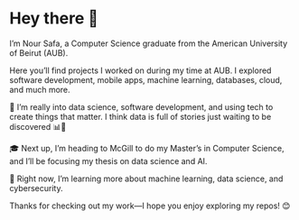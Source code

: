 # **Hey there 👋**

I’m Nour Safa, a Computer Science graduate from the American University of Beirut (AUB).

Here you’ll find projects I worked on during my time at AUB. I explored software development, mobile apps, machine learning, databases, cloud, and much more.

👀 I’m really into data science, software development, and using tech to create things that matter. I think data is full of stories just waiting to be discovered 📊📖

🎓 Next up, I’m heading to McGill to do my Master’s in Computer Science, and I’ll be focusing my thesis on data science and AI.

🌱 Right now, I’m learning more about machine learning, data science, and cybersecurity.

Thanks for checking out my work—I hope you enjoy exploring my repos! 😊 


